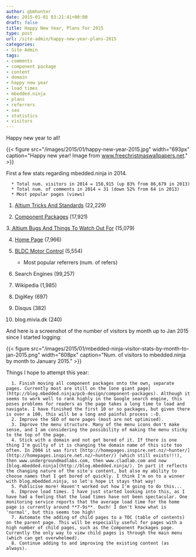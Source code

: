 ```yaml
---
author: gbmhunter
date: 2015-01-01 03:21:41+00:00
draft: false
title: Happy New Year, Plans For 2015
type: post
url: /site-admin/happy-new-year-plans-2015
categories:
- Site Admin
tags:
- comments
- component package
- content
- domain
- happy new year
- load times
- mbedded.ninja
- plans
- referrers
- seo
- statistics
- visitors
---
```


Happy new year to all!



{{< figure src="/images/2015/01/happy-new-year-2015.jpg" width="693px" caption="Happy new year! Image from www.freechristmaswallpapers.net."  >}}



First a few stats regarding mbedded.ninja in 2014.





	  * Total num. visitors in 2014 = 158,915 (up 83% from 86,679 in 2013)
	  * Total num. of comments in 2014 = 31 (down 52% from 64 in 2013)
	  * Most popular pages (views)  

1. [Altium Tricks And Standards](http://blog.mbedded.ninja/electronics/general/altium/altium-tricks-and-standards) (22,229)  

2. [Component Packages](http://blog.mbedded.ninja/pcb-design/component-packages) (17,921)  

3.[ Altium Bugs And Things To Watch Out For](http://blog.mbedded.ninja/electronics/general/altium/altium-bugs-and-things-to-watch-out-for) (15,079)  

4. [Home Page](http://blog.mbedded.ninja/) (7,966)  

5. [BLDC Motor Control](http://blog.mbedded.ninja/electronics/circuit-design/bldc-motor-control) (5,554)
	  * Most popular referrers (num. of refers)  

1. Search Engines (99,257)  

2. Wikipedia (1,985)  

3. DigiKey (697)  

4. Disqus (382)  

5. blog.mivia.dk (240)



And here is a screenshot of the number of visitors by month up to Jan 2015 since I started logging:



{{< figure src="/images/2015/01/mbedded-ninja-visitor-stats-by-month-to-jan-2015.png" width="608px" caption="Num. of visitors to mbedded.ninja by month to January 2015."  >}}



Things I hope to attempt this year:





	  1. Finish moving all component packages onto the own, separate pages. Currently most are still on the [one giant page](http://blog.mbedded.ninja/pcb-design/component-packages). Although it seems to work well to rank highly in the Google search engine, this poses problems for readers as the page takes a long time to load and navigate. I have finished the first 10 or so packages, but given there is over a 100, this will be a long and painful process :-D.
	  2. Improve the SEO of more pages (most are not optimised).
	  3. Improve the menu structure. Many of the menu icons don't make sense, and I am considering the possibility of making the menu sticky to the top of the page.
	  4. Stick with a domain and not get bored of it. If there is one thing I'm guilty of it is changing the domain name of this site too often. In 2004 it was first [http://homepages.inspire.net.nz/~hunter/](http://homepages.inspire.net.nz/~hunter/) (which still exists!!!), then www.undergroundmadlabs.com, then www.cladlab.com and now [blog.mbedded.ninja](http://blog.mbedded.ninja/). In part it reflects the changing nature of the site's content, but also my ability to choose names that I get bored of quickly. I think I'm on to a winner with blog.mbedded.ninja, so let's hope it stays that way!
	  5. Publicise more! Haven't worked out how I'm going to do this...
	  6. Improve load times. I have just started looking into this, as I have had a feeling that the load times have not been spectacular. One monitoring service reports that the average load time for the home page is currently around **7-9s**. Ouch! I don't know what is 'normal', but this seems too high!
	  7. Automate the adding of child pages to a TOC (table of contents) on the parent page. This will be especially useful for pages with a high number of child pages, such as the Component Packages page. Currently the only way to view child pages is through the main menu (which can get overwhelmed).
	  8. Continue adding to and improving the existing content (as always).

